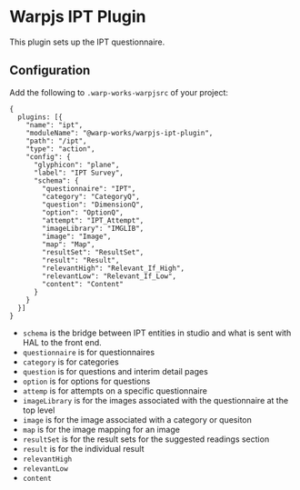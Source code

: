 # Warpjs IPT Plugin

This plugin sets up the IPT questionnaire.

## Configuration

Add the following to `.warp-works-warpjsrc` of your project:

    {
      plugins: [{
        "name": "ipt",
        "moduleName": "@warp-works/warpjs-ipt-plugin",
        "path": "/ipt",
        "type": "action",
        "config": {
          "glyphicon": "plane",
          "label": "IPT Survey",
          "schema": {
            "questionnaire": "IPT",
            "category": "CategoryQ",
            "question": "DimensionQ",
            "option": "OptionQ",
            "attempt": "IPT_Attempt",
            "imageLibrary": "IMGLIB",
            "image": "Image",
            "map": "Map",
            "resultSet": "ResultSet",
            "result": "Result",
            "relevantHigh": "Relevant_If_High",
            "relevantLow": "Relevant_If_Low",
            "content": "Content"
          }
        }
      }]
    }

- `schema` is the bridge between IPT entities in studio and what is sent with HAL to the front end.
- `questionnaire` is for questionnaires
- `category` is for categories
- `question` is for questions and interim detail pages
- `option` is for options for questions
- `attemp` is for attempts on a specific questionnaire
- `imageLibrary` is for the images associated with the questionnaire at the top level
- `image` is for the image associated with a category or quesiton
- `map` is for the image mapping for an image
- `resultSet` is for the result sets for the suggested readings section
- `result` is for the individual result
- `relevantHigh`
- `relevantLow`
- `content`
